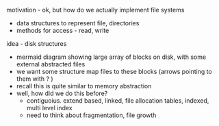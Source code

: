motivation - ok, but how do we actually implement file systems
- data structures to represent file, directories
- methods for access - read, write

idea - disk structures
- mermaid diagram showing large array of blocks on disk, with some external abstracted files
- we want some structure map files to these blocks (arrows pointing to them with ? )
- recall this is quite similar to memory abstraction
- well, how did we do this before?
	- contiguoius. extend based, linked, file allocation tables, indexed, multi level index
	- need to think about fragmentation, file growth